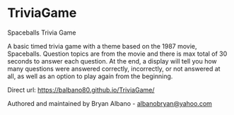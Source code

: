 # TriviaGame

Spaceballs Trivia Game

A basic timed trivia game with a theme based on the 1987 movie, Spaceballs.  Question topics are from the movie and there is max total of 30 seconds to answer each question.  At the end, a display will tell you how many questions were answered correctly, incorrectly, or not answered at all, as well as an option to play again from the beginning.

Direct url: https://balbano80.github.io/TriviaGame/

Authored and maintained by Bryan Albano - albanobryan@yahoo.com